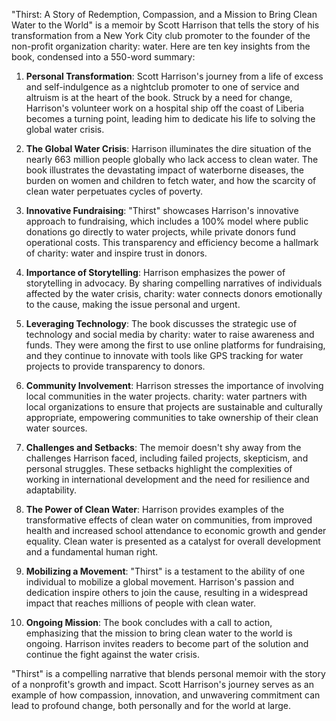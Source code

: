 "Thirst: A Story of Redemption, Compassion, and a Mission to Bring Clean Water to the World" is a memoir by Scott Harrison that tells the story of his transformation from a New York City club promoter to the founder of the non-profit organization charity: water. Here are ten key insights from the book, condensed into a 550-word summary:

1. **Personal Transformation**: Scott Harrison's journey from a life of excess and self-indulgence as a nightclub promoter to one of service and altruism is at the heart of the book. Struck by a need for change, Harrison's volunteer work on a hospital ship off the coast of Liberia becomes a turning point, leading him to dedicate his life to solving the global water crisis.

2. **The Global Water Crisis**: Harrison illuminates the dire situation of the nearly 663 million people globally who lack access to clean water. The book illustrates the devastating impact of waterborne diseases, the burden on women and children to fetch water, and how the scarcity of clean water perpetuates cycles of poverty.

3. **Innovative Fundraising**: "Thirst" showcases Harrison's innovative approach to fundraising, which includes a 100% model where public donations go directly to water projects, while private donors fund operational costs. This transparency and efficiency become a hallmark of charity: water and inspire trust in donors.

4. **Importance of Storytelling**: Harrison emphasizes the power of storytelling in advocacy. By sharing compelling narratives of individuals affected by the water crisis, charity: water connects donors emotionally to the cause, making the issue personal and urgent.

5. **Leveraging Technology**: The book discusses the strategic use of technology and social media by charity: water to raise awareness and funds. They were among the first to use online platforms for fundraising, and they continue to innovate with tools like GPS tracking for water projects to provide transparency to donors.

6. **Community Involvement**: Harrison stresses the importance of involving local communities in the water projects. charity: water partners with local organizations to ensure that projects are sustainable and culturally appropriate, empowering communities to take ownership of their clean water sources.

7. **Challenges and Setbacks**: The memoir doesn't shy away from the challenges Harrison faced, including failed projects, skepticism, and personal struggles. These setbacks highlight the complexities of working in international development and the need for resilience and adaptability.

8. **The Power of Clean Water**: Harrison provides examples of the transformative effects of clean water on communities, from improved health and increased school attendance to economic growth and gender equality. Clean water is presented as a catalyst for overall development and a fundamental human right.

9. **Mobilizing a Movement**: "Thirst" is a testament to the ability of one individual to mobilize a global movement. Harrison's passion and dedication inspire others to join the cause, resulting in a widespread impact that reaches millions of people with clean water.

10. **Ongoing Mission**: The book concludes with a call to action, emphasizing that the mission to bring clean water to the world is ongoing. Harrison invites readers to become part of the solution and continue the fight against the water crisis.

"Thirst" is a compelling narrative that blends personal memoir with the story of a nonprofit's growth and impact. Scott Harrison's journey serves as an example of how compassion, innovation, and unwavering commitment can lead to profound change, both personally and for the world at large.